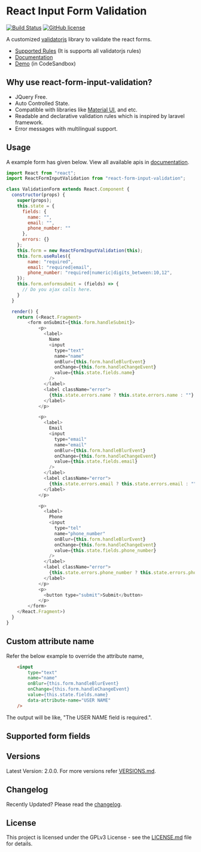 # React Input Form Validation

[![Build Status](https://api.travis-ci.org/gokulakannant/react-form-input-validation.png?branch=master)](https://travis-ci.org/gokulakannant/react-form-input-validation)
[![GitHub license](https://img.shields.io/github/license/gokulakannant/react-form-input-validation.svg)](https://github.com/gokulakannant/react-form-input-validation/blob/master/LICENSE.md)

A customized [validatorjs](https://www.npmjs.com/package/validatorjs) library to validate the react forms.

* [Supported Rules](https://www.npmjs.com/package/validatorjs#available-rules) (It is supports all validatorjs rules)
* [Documentation](https://gokulakannant.github.io/react-form-input-validation/v2.0.0/index.html)
* [Demo](https://codesandbox.io/s/react-form-input-validation-demp-hyuju?fontsize=14&hidenavigation=1&theme=dark) (in CodeSandbox)

## Why use react-form-input-validation?

* JQuery Free.
* Auto Controlled State.
* Compatible with libraries like [Material UI](https://material-ui.com/), and etc.
* Readable and declarative validation rules which is inspired by laravel framework.
* Error messages with multilingual support.

## Usage

A example form has given below. View all available apis in [documentation](https://gokulakannant.github.io/react-form-input-validation/v2.0.0/index.html).

```js
import React from "react";
import ReactFormInputValidation from "react-form-input-validation";

class ValidationForm extends React.Component {
  constructor(props) {
    super(props);
    this.state = {
      fields: {
        name: "",
        email: "",
        phone_number: ""
      },
      errors: {}
    };
    this.form = new ReactFormInputValidation(this);
    this.form.useRules({
        name: "required",
        email: "required|email",
        phone_number: "required|numeric|digits_between:10,12",
    });
    this.form.onformsubmit = (fields) => {
      // Do you ajax calls here.
    }
  }

  render() {
    return (<React.Fragment>
        <form onSubmit={this.form.handleSubmit}>
            <p>
              <label>
                Name
                <input
                  type="text"
                  name="name"
                  onBlur={this.form.handleBlurEvent}
                  onChange={this.form.handleChangeEvent}
                  value={this.state.fields.name}
                />
              </label>
              <label className="error">
                {this.state.errors.name ? this.state.errors.name : ""}
              </label>
            </p>

            <p>
              <label>
                Email
                <input
                  type="email"
                  name="email"
                  onBlur={this.form.handleBlurEvent}
                  onChange={this.form.handleChangeEvent}
                  value={this.state.fields.email}
                />
              </label>
              <label className="error">
                {this.state.errors.email ? this.state.errors.email : ""}
              </label>
            </p>

            <p>
              <label>
                Phone
                <input
                  type="tel"
                  name="phone_number"
                  onBlur={this.form.handleBlurEvent}
                  onChange={this.form.handleChangeEvent}
                  value={this.state.fields.phone_number}
                />
              </label>
              <label className="error">
                {this.state.errors.phone_number ? this.state.errors.phone_number : ""}
              </label>
            </p>
            <p>
              <button type="submit">Submit</button>
            </p>
        </form>
    </React.Fragment>)
  }
}
```

## Custom attribute name

Refer the below example to override the attribute name,

```html
    <input
        type="text"
        name="name"
        onBlur={this.form.handleBlurEvent}
        onChange={this.form.handleChangeEvent}
        value={this.state.fields.name}
        data-attribute-name="USER NAME"
    />
```

The output will be like, "The USER NAME field is required.".

## Supported form fields

## Versions

Latest Version: 2.0.0. For more versions refer [VERSIONS.md](VERSIONS.md).

## Changelog

Recently Updated? Please read the [changelog](CHANGELOG.md).

## License

This project is licensed under the GPLv3 License - see the [LICENSE.md](LICENSE.md) file for details.
